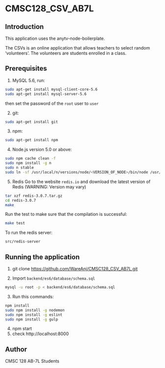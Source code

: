 CMSC128_CSV_AB7L
=====


Introduction
-----
This application uses the anytv-node-boilerplate.

The CSVs is an online application that allows teachers to select random ‘volunteers’. The volunteers are students enrolled in a class.


## Prerequisites
1. MySQL 5.6, run:
  ```sh
  sudo apt-get install mysql-client-core-5.6 
  sudo apt-get install mysql-server-5.6
  ```

  then set the password of the `root` user to `user`

2. git:
  ```sh
  sudo apt-get install git
  ```

3. npm:
  ```sh
  sudo apt-get install npm
  ```

4. Node.js version 5.0 or above:
  ```sh
  sudo npm cache clean -f
  sudo npm install -g n
  sudo n stable
  sudo ln -sf /usr/local/n/versions/node/<VERSION_OF_NODE>/bin/node /usr/bin/node
  ```
  
5. Redis
  Go to the website `redis.io` and download the latest version of Redis (WARNING: Version may vary)

  ```sh
  tar xzf redis-3.0.7.tar.gz
  cd redis-3.0.7
  make
  ```

  Run the test to make sure that the compilation is successful:
  ```sh
  make test
  ```

  To run the redis server:
  ```sh
  src/redis-server
  ```


## Running the application

1. git clone https://github.com/WareAnj/CMSC128_CSV_AB7L.git

2. Import `backend/es6/database/schema.sql` 
  ```sh
  mysql -u root -p < backend/es6/database/schema.sql
  ```

3. Run this commands:
  ```sh
  npm install
  sudo npm install -g nodemon
  sudo npm install -g eslint
  sudo npm install -g gulp
  ```

4. npm start
5. check http://localhost:8000

## Author

CMSC 128 AB-7L Students

